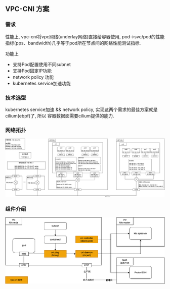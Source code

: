 ## VPC-CNI 方案


### 需求

性能上, vpc-cni将vpc网络(underlay网络)直接给容器使用, pod->svc/pod的性能指标(pps、bandwidth)几乎等于pod所在节点间的网络性能测试指标.

功能上
- 支持Pod配置使用不同subnet
- 支持Pod固定IP功能
- network policy 功能
- kubernetes service加速功能


### 技术选型

kubernetes service加速 && network policy, 实现这两个需求的最佳方案就是cilium(ebpf)了, 所以 容器数据面需要cilium提供的能力.

### 网络拓扑

![vpc-cni-topology](../pics/vpc-cni-topology.png)

### 组件介绍

![vpc-cni-components](../pics/vpc-cni-components.png)